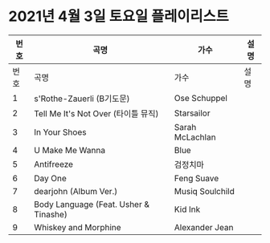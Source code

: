 # 2021년 4월 3일 토요일 플레이리스트

| 번호 | 곡명 | 가수 | 설명 |
|------|------|------|------|
| 번호 | 곡명 | 가수 | 설명 |
| 1 | s'Rothe-Zauerli (B기도문) | Ose Schuppel |  |
| 2 | Tell Me It's Not Over (타이틀 뮤직) | Starsailor |  |
| 3 | In Your Shoes | Sarah McLachlan |  |
| 4 | U Make Me Wanna | Blue |  |
| 5 | Antifreeze | 검정치마 |  |
| 6 | Day One | Feng Suave |  |
| 7 | dearjohn (Album Ver.) | Musiq Soulchild |  |
| 8 | Body Language (Feat. Usher & Tinashe) | Kid Ink |  |
| 9 | Whiskey and Morphine | Alexander Jean |  |
